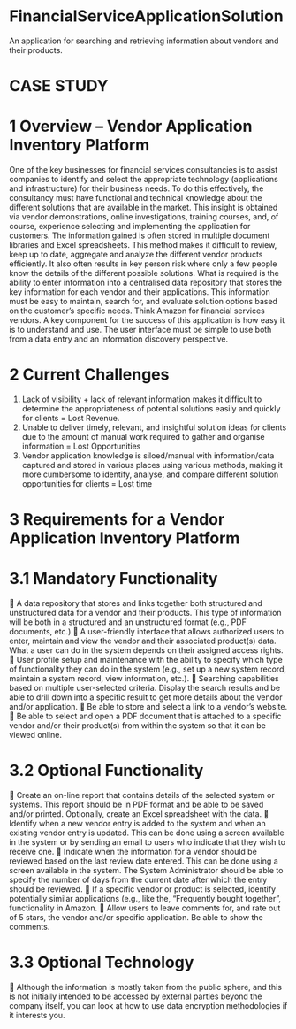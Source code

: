 # FinancialServiceApplicationSolution
 An application for searching and retrieving information about vendors and their products.

# CASE STUDY
# 1 Overview – Vendor Application Inventory Platform
One of the key businesses for financial services consultancies is to assist companies to identify and
select the appropriate technology (applications and infrastructure) for their business needs. To do this
effectively, the consultancy must have functional and technical knowledge about the different solutions
that are available in the market. This insight is obtained via vendor demonstrations, online
investigations, training courses, and, of course, experience selecting and implementing the application
for customers. The information gained is often stored in multiple document libraries and Excel
spreadsheets. This method makes it difficult to review, keep up to date, aggregate and analyze the
different vendor products efficiently. It also often results in key person risk where only a few people
know the details of the different possible solutions.
What is required is the ability to enter information into a centralised data repository that stores the key
information for each vendor and their applications. This information must be easy to maintain, search
for, and evaluate solution options based on the customer’s specific needs. Think Amazon for financial
services vendors.
A key component for the success of this application is how easy it is to understand and use. The user
interface must be simple to use both from a data entry and an information discovery perspective.

# 2 Current Challenges
1. Lack of visibility + lack of relevant information makes it difficult to determine the
appropriateness of potential solutions easily and quickly for clients = Lost Revenue.
2. Unable to deliver timely, relevant, and insightful solution ideas for clients due to the amount of
manual work required to gather and organise information = Lost Opportunities
3. Vendor application knowledge is siloed/manual with information/data captured and stored in
various places using various methods, making it more cumbersome to identify, analyse, and
compare different solution opportunities for clients = Lost time

# 3 Requirements for a Vendor Application Inventory Platform
# 3.1 Mandatory Functionality
 A data repository that stores and links together both structured and unstructured data for a
vendor and their products. This type of information will be both in a structured and an
unstructured format (e.g., PDF documents, etc.)
 A user-friendly interface that allows authorized users to enter, maintain and view the vendor
and their associated product(s) data. What a user can do in the system depends on their
assigned access rights.
 User profile setup and maintenance with the ability to specify which type of functionality they
can do in the system (e.g., set up a new system record, maintain a system record, view
information, etc.).
 Searching capabilities based on multiple user-selected criteria. Display the search results and be
able to drill down into a specific result to get more details about the vendor and/or application.
 Be able to store and select a link to a vendor’s website.
 Be able to select and open a PDF document that is attached to a specific vendor and/or their
product(s) from within the system so that it can be viewed online.

# 3.2 Optional Functionality
 Create an on-line report that contains details of the selected system or systems. This report
should be in PDF format and be able to be saved and/or printed. Optionally, create an Excel
spreadsheet with the data.
 Identify when a new vendor entry is added to the system and when an existing vendor entry is
updated. This can be done using a screen available in the system or by sending an email to users
who indicate that they wish to receive one.
 Indicate when the information for a vendor should be reviewed based on the last review date
entered. This can be done using a screen available in the system. The System Administrator
should be able to specify the number of days from the current date after which the entry should
be reviewed.
 If a specific vendor or product is selected, identify potentially similar applications (e.g., like the,
“Frequently bought together”, functionality in Amazon.
 Allow users to leave comments for, and rate out of 5 stars, the vendor and/or specific
application. Be able to show the comments.

# 3.3 Optional Technology
 Although the information is mostly taken from the public sphere, and this is not initially
intended to be accessed by external parties beyond the company itself, you can look at how to
use data encryption methodologies if it interests you.
